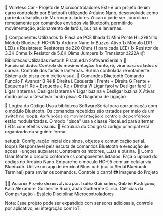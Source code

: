 🚗 Wireless Car - Projeto de Microcontroladores
Este é um projeto de um carro controlado por Bluetooth utilizando Arduino Nano, desenvolvido como parte da disciplina de Microcontroladores. O carro pode ser controlado remotamente por comandos enviados via Bluetooth, permitindo movimentação, acionamento de faróis, buzina e lanternas.

🔧 Componentes Utilizados
1x Placa de PCB Ilhada
1x Mini Ponte H L298N
1x Módulo Bluetooth HC-05
1x Arduino Nano
1x Buzzer Ativo
1x Módulo LDR
LEDs e Resistores:
Resistores de 220 Ohms (1 para cada LED)
1x Resistor de 3.3K Ohms
1x Resistor de 5.6K Ohms
Jumpers
1x Transistor 2222A
📦 Bibliotecas Utilizadas
motor.h
PiscaLed.h
SoftwareSerial.h
📲 Funcionalidades
Controle de movimentação: frente, ré, virar para os lados e curvas.
Controle dos faróis e lanternas.
Buzina controlada remotamente.
Sistema de pisca com efeito visual.
📡 Comandos Bluetooth
Comando	Função
F	Avançar
B	Ré
R	Direita
L	Esquerda
I	Frente + Direita
G	Frente + Esquerda
H	Ré + Esquerda
J	Ré + Direita
W	Ligar farol
w	Desligar farol
U	Ligar lanterna
u	Desligar lanterna
V	Ligar buzina
v	Desligar buzina
X	Ativar modo pisca
x	Desativar modo pisca
⚙️ Diagrama de Ligação


🧠 Lógica do Código
Usa a biblioteca SoftwareSerial para comunicação com o módulo Bluetooth.
Os comandos recebidos são tratados por meio de um switch no loop().
As funções de movimentação e controle de periféricos estão modularizadas.
O modo "pisca" usa a classe PiscaLed para alternar LEDs com efeitos visuais.
📁 Estrutura do Código
O código principal está organizado da seguinte forma:

setup(): Configuração inicial dos pinos, objetos e comunicação serial.
loop(): Responsável pela escuta de comandos Bluetooth e execução de ações.
Funções auxiliares: Controlam os motores, LEDs e buzina.
🚀 Como Usar
Monte o circuito conforme os componentes listados.
Faça o upload do código no Arduino Nano.
Emparelhe o módulo HC-05 com um celular via Bluetooth.
Utilize um app de terminal Bluetooth (como Serial Bluetooth Terminal) para enviar os comandos.
Controle o carro!
📷 Imagens do Projeto

🧑‍💻 Autores
Projeto desenvolvido por: Isaléo Guimarães, Gabriel Rodrigues, Kaio Alexandre, Guilherme Ruan, João Guilherme
Curso: Ciências da Compurtação - Estácio
Disciplina: Microcontroladores

Nota: Esse projeto pode ser expandido com sensores adicionais, controle por aplicativo, ou integração com IoT.